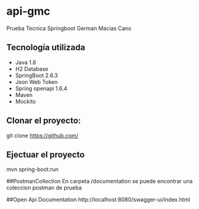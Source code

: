 # api-gmc
Prueba Tecnica Springboot German Macias Cano

## Tecnología utilizada

- Java 1.8
- H2 Database
- SpringBoot 2.6.3
- Json Web Token
- Spring openapi 1.6.4
- Maven
- Mockito

## Clonar el proyecto:
git clone https://github.com/

## Ejectuar el proyecto
mvn spring-boot:run

##PostmanCollection
En carpeta /documentation se puede encontrar una coleccion postman de prueba

##Open Api Documentation
http://localhost:8080/swagger-ui/index.html







